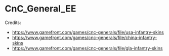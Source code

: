 # CnC_General_EE

Credits:
* https://www.gamefront.com/games/cnc-generals/file/usa-infantry-skins
* https://www.gamefront.com/games/cnc-generals/file/china-infantry-skins
* https://www.gamefront.com/games/cnc-generals/file/gla-infantry-skins
